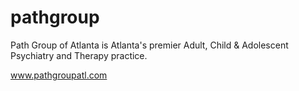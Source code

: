 pathgroup
=========

Path Group of Atlanta is Atlanta's premier Adult, Child & Adolescent Psychiatry and Therapy practice.

www.pathgroupatl.com

